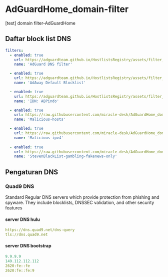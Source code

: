 # AdGuardHome_domain-filter
[test] domain filter-AdGuardHome
## Daftar block list DNS
```yml
filters:
  - enabled: true
    url: https://adguardteam.github.io/HostlistsRegistry/assets/filter_1.txt
    name: 'AdGuard DNS filter'

  - enabled: true
    url: https://adguardteam.github.io/HostlistsRegistry/assets/filter_2.txt
    name: 'AdAway Default Blocklist'

  - enabled: true
    url: https://adguardteam.github.io/HostlistsRegistry/assets/filter_22.txt
    name: 'IDN: ABPindo'

  - enabled: true
    url: https://raw.githubusercontent.com/miracle-desk/AdGuardHome_domain-filter/main/Malicious-hosts.txt
    name: 'Malicious-hosts'

  - enabled: true
    url: https://raw.githubusercontent.com/miracle-desk/AdGuardHome_domain-filter/main/Malicious-ipv4.txt
    name: 'Malicious-ipv4'
    
  - enabled: true
    url: https://raw.githubusercontent.com/miracle-desk/AdGuardHome_domain-filter/main/StevenBlackList-gambling-fakenews-only.txt
    name: 'StevenBlackList-gambling-fakenews-only'
```
## Pengaturan DNS
### Quad9 DNS
Standard Regular DNS servers which provide protection from phishing and spyware. They include blocklists, DNSSEC validation, and other security features
#### server DNS hulu
```yml
https://dns.quad9.net/dns-query
tls://dns.quad9.net
```
#### server DNS bootstrap
```yml
9.9.9.9
149.112.112.112
2620:fe::fe
2620:fe::fe:9
```

